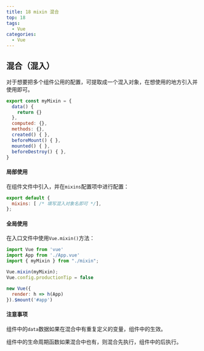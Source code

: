 ```yaml
---
title: 18 mixin 混合
top: 18
tags:
  - Vue
categories:
  - Vue
---
```


## 混合（混入）

对于想要把多个组件公用的配置，可提取成一个混入对象，在想使用的地方引入并使用即可。

```javascript
export const myMixin = {
  data() {
    return {}
  },
  computed: {},
  methods: {},
  created() { },
  beforeMount() { },
  mounted() { },
  beforeDestroy() { },
}
```

#### 局部使用

在组件文件中引入，并在`mixins`配置项中进行配置：

```javascript
export default {
  mixins: [ /* 填写混入对象名即可 */],
};
```

#### 全局使用

在入口文件中使用`Vue.mixin()`方法：

```js
import Vue from 'vue'
import App from './App.vue'
import { myMixin } from "./mixin";

Vue.mixin(myMixin);
Vue.config.productionTip = false

new Vue({
  render: h => h(App)
}).$mount('#app')
```

#### 注意事项

组件中的`data`数据如果在混合中有重复定义的变量，组件中的生效。

组件中的生命周期函数如果混合中也有，则混合先执行，组件中的后执行。

